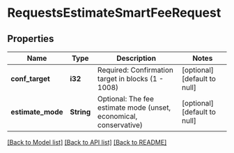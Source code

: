 # RequestsEstimateSmartFeeRequest

## Properties
Name | Type | Description | Notes
------------ | ------------- | ------------- | -------------
**conf_target** | **i32** | Required: Confirmation target in blocks (1 - 1008) | [optional] [default to null]
**estimate_mode** | **String** | Optional: The fee estimate mode (unset, economical, conservative) | [optional] [default to null]

[[Back to Model list]](../README.md#documentation-for-models) [[Back to API list]](../README.md#documentation-for-api-endpoints) [[Back to README]](../README.md)


